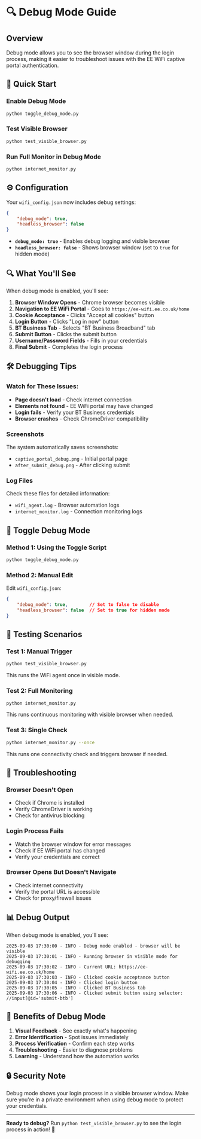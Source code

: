 # 🔍 Debug Mode Guide

## Overview
Debug mode allows you to see the browser window during the login process, making it easier to troubleshoot issues with the EE WiFi captive portal authentication.

## 🚀 Quick Start

### Enable Debug Mode
```bash
python toggle_debug_mode.py
```

### Test Visible Browser
```bash
python test_visible_browser.py
```

### Run Full Monitor in Debug Mode
```bash
python internet_monitor.py
```

## ⚙️ Configuration

Your `wifi_config.json` now includes debug settings:

```json
{
    "debug_mode": true,
    "headless_browser": false
}
```

- **`debug_mode: true`** - Enables debug logging and visible browser
- **`headless_browser: false`** - Shows browser window (set to `true` for hidden mode)

## 🔍 What You'll See

When debug mode is enabled, you'll see:

1. **Browser Window Opens** - Chrome browser becomes visible
2. **Navigation to EE WiFi Portal** - Goes to `https://ee-wifi.ee.co.uk/home`
3. **Cookie Acceptance** - Clicks "Accept all cookies" button
4. **Login Button** - Clicks "Log in now" button
5. **BT Business Tab** - Selects "BT Business Broadband" tab
6. **Submit Button** - Clicks the submit button
7. **Username/Password Fields** - Fills in your credentials
8. **Final Submit** - Completes the login process

## 🛠️ Debugging Tips

### Watch for These Issues:
- **Page doesn't load** - Check internet connection
- **Elements not found** - EE WiFi portal may have changed
- **Login fails** - Verify your BT Business credentials
- **Browser crashes** - Check ChromeDriver compatibility

### Screenshots
The system automatically saves screenshots:
- `captive_portal_debug.png` - Initial portal page
- `after_submit_debug.png` - After clicking submit

### Log Files
Check these files for detailed information:
- `wifi_agent.log` - Browser automation logs
- `internet_monitor.log` - Connection monitoring logs

## 🔄 Toggle Debug Mode

### Method 1: Using the Toggle Script
```bash
python toggle_debug_mode.py
```

### Method 2: Manual Edit
Edit `wifi_config.json`:
```json
{
    "debug_mode": true,        // Set to false to disable
    "headless_browser": false  // Set to true for hidden mode
}
```

## 🎯 Testing Scenarios

### Test 1: Manual Trigger
```bash
python test_visible_browser.py
```
This runs the WiFi agent once in visible mode.

### Test 2: Full Monitoring
```bash
python internet_monitor.py
```
This runs continuous monitoring with visible browser when needed.

### Test 3: Single Check
```bash
python internet_monitor.py --once
```
This runs one connectivity check and triggers browser if needed.

## 🚨 Troubleshooting

### Browser Doesn't Open
- Check if Chrome is installed
- Verify ChromeDriver is working
- Check for antivirus blocking

### Login Process Fails
- Watch the browser window for error messages
- Check if EE WiFi portal has changed
- Verify your credentials are correct

### Browser Opens But Doesn't Navigate
- Check internet connectivity
- Verify the portal URL is accessible
- Check for proxy/firewall issues

## 📊 Debug Output

When debug mode is enabled, you'll see:
```
2025-09-03 17:30:00 - INFO - Debug mode enabled - browser will be visible
2025-09-03 17:30:01 - INFO - Running browser in visible mode for debugging
2025-09-03 17:30:02 - INFO - Current URL: https://ee-wifi.ee.co.uk/home
2025-09-03 17:30:03 - INFO - Clicked cookie acceptance button
2025-09-03 17:30:04 - INFO - Clicked login button
2025-09-03 17:30:05 - INFO - Clicked BT Business tab
2025-09-03 17:30:06 - INFO - Clicked submit button using selector: //input[@id='submit-btb']
```

## 🎉 Benefits of Debug Mode

1. **Visual Feedback** - See exactly what's happening
2. **Error Identification** - Spot issues immediately
3. **Process Verification** - Confirm each step works
4. **Troubleshooting** - Easier to diagnose problems
5. **Learning** - Understand how the automation works

## 🔒 Security Note

Debug mode shows your login process in a visible browser window. Make sure you're in a private environment when using debug mode to protect your credentials.

---

**Ready to debug?** Run `python test_visible_browser.py` to see the login process in action! 🚀